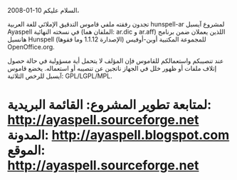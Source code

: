 2008-01-10
السلام عليكم،

تجدون رفقته ملفي قاموس التدقيق الإملائي للغة العربية hunspell-ar لمشروع آيسبل Ayaspell في نسخته النهائية (الملفان هما: ar.dic و ar.aff) اللذين يعملان ضمن برنامج هانسبل Hunspell (الإصدارة 1.1.12 وما فقوها) للمجموعة المكتبية أوبن-أوفيس OpenOffice.org.

عند تنصيبكم واستعمالكم للقاموس فإن المؤلف لا يتحمل أية مسؤولية في حالة حصول إتلاف ملفات أو ظهور خلل في الجهاز ناتجين عن تنصيبه أو استعماله.
يخضع قاموس آيسبل للرخص الثلاثية: GPL/LGPL/MPL.

لمتابعة تطوير المشروع:
القائمة البريدية: http://ayaspell.sourceforge.net
المدونة: http://ayaspell.blogspot.com
الموقع: http://ayaspell.sourceforge.net
==========================================================================

<!---
cspell:locale ar
cspell:ignore آيسبل أوفيس هانسبل واستعمالكم
--->
